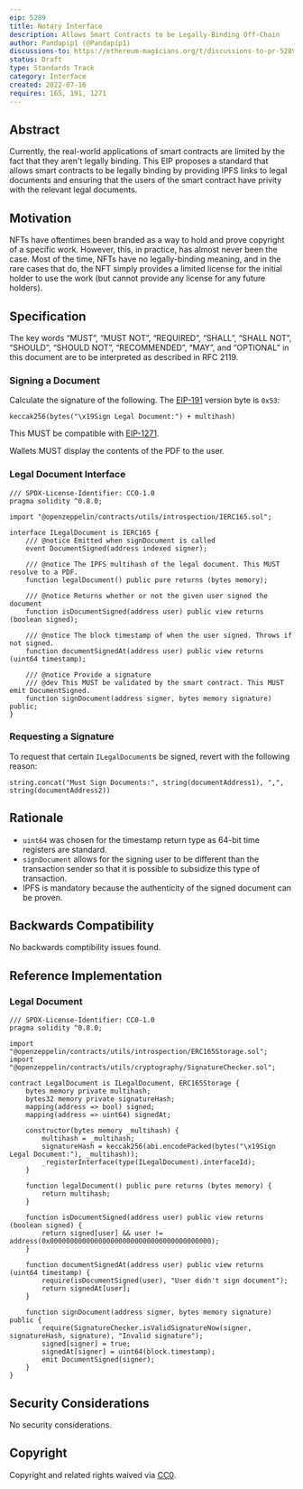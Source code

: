 ```yaml
---
eip: 5289
title: Notary Interface
description: Allows Smart Contracts to be Legally-Binding Off-Chain
author: Pandapip1 (@Pandapip1)
discussions-to: https://ethereum-magicians.org/t/discussions-to-pr-5289/9980
status: Draft
type: Standards Track
category: Interface
created: 2022-07-16
requires: 165, 191, 1271
---
```


## Abstract

Currently, the real-world applications of smart contracts are limited by the fact that they aren't legally binding. This EIP proposes a standard that allows smart contracts to be legally binding by providing IPFS links to legal documents and ensuring that the users of the smart contract have privity with the relevant legal documents.

## Motivation

NFTs have oftentimes been branded as a way to hold and prove copyright of a specific work. However, this, in practice, has almost never been the case. Most of the time, NFTs have no legally-binding meaning, and in the rare cases that do, the NFT simply provides a limited license for the initial holder to use the work (but cannot provide any license for any future holders).

## Specification

The key words “MUST”, “MUST NOT”, “REQUIRED”, “SHALL”, “SHALL NOT”, “SHOULD”, “SHOULD NOT”, “RECOMMENDED”, “MAY”, and “OPTIONAL” in this document are to be interpreted as described in RFC 2119.

### Signing a Document

Calculate the signature of the following. The [EIP-191](./eip-191) version byte is `0x53`:

```solidity
keccak256(bytes("\x19Sign Legal Document:") + multihash)
```

This MUST be compatible with [EIP-1271](./eip-1271.md).

Wallets MUST display the contents of the PDF to the user.

### Legal Document Interface

```solidity
/// SPDX-License-Identifier: CC0-1.0
pragma solidity ^0.8.0;

import "@openzeppelin/contracts/utils/introspection/IERC165.sol";

interface ILegalDocument is IERC165 {
    /// @notice Emitted when signDocument is called
    event DocumentSigned(address indexed signer);
    
    /// @notice The IPFS multihash of the legal document. This MUST resolve to a PDF.
    function legalDocument() public pure returns (bytes memory);
    
    /// @notice Returns whether or not the given user signed the document
    function isDocumentSigned(address user) public view returns (boolean signed);

    /// @notice The block timestamp of when the user signed. Throws if not signed.
    function documentSignedAt(address user) public view returns (uint64 timestamp);

    /// @notice Provide a signature
    /// @dev This MUST be validated by the smart contract. This MUST emit DocumentSigned.
    function signDocument(address signer, bytes memory signature) public;
}
```

### Requesting a Signature

To request that certain `ILegalDocument`s be signed, revert with the following reason:

```solidity
string.concat("Must Sign Documents:", string(documentAddress1), ",", string(documentAddress2))
```

## Rationale

- `uint64` was chosen for the timestamp return type as 64-bit time registers are standard.
- `signDocument` allows for the signing user to be different than the transaction sender so that it is possible to subsidize this type of transaction.
- IPFS is mandatory because the authenticity of the signed document can be proven.

## Backwards Compatibility

No backwards comptibility issues found.

## Reference Implementation

### Legal Document

```solidity
/// SPDX-License-Identifier: CC0-1.0
pragma solidity ^0.8.0;

import "@openzeppelin/contracts/utils/introspection/ERC165Storage.sol";
import "@openzeppelin/contracts/utils/cryptography/SignatureChecker.sol";

contract LegalDocument is ILegalDocument, ERC165Storage {
    bytes memory private multihash;
    bytes32 memory private signatureHash;
    mapping(address => bool) signed;
    mapping(address => uint64) signedAt;

    constructor(bytes memory _multihash) {
        multihash = _multihash;
        signatureHash = keccak256(abi.encodePacked(bytes("\x19Sign Legal Document:"), _multihash));
        _registerInterface(type(ILegalDocument).interfaceId);
    }

    function legalDocument() public pure returns (bytes memory) {
        return multihash;
    }

    function isDocumentSigned(address user) public view returns (boolean signed) {
        return signed[user] && user != address(0x0000000000000000000000000000000000000000);
    }

    function documentSignedAt(address user) public view returns (uint64 timestamp) {
        require(isDocumentSigned(user), "User didn't sign document");
        return signedAt[user];
    }

    function signDocument(address signer, bytes memory signature) public {
        require(SignatureChecker.isValidSignatureNow(signer, signatureHash, signature), "Invalid signature");
        signed[signer] = true;
        signedAt[signer] = uint64(block.timestamp);
        emit DocumentSigned(signer);
    }
}
```

## Security Considerations

No security considerations.

## Copyright

Copyright and related rights waived via [CC0](../LICENSE.md).
